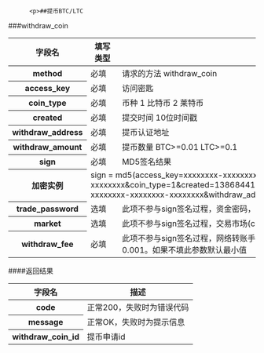 
          <p>##提币BTC/LTC
###withdraw_coin</p>
<table>
    <thead>
    <tr>
        <th>字段名</th>
        <th>填写类型</th>
        <th>描述</th>
    </tr>
    </thead>
    <tbody>
    <tr>
        <th>method</th>
        <td>必填</td>
        <td>请求的方法 withdraw_coin</td>
    </tr>
    <tr>
        <th>access_key</th>
        <td>必填</td>
        <td>访问密匙</td>
    </tr>
    <tr>
        <th>coin_type</th>
        <td>必填</td>
        <td>币种 1 比特币 2 莱特币</td>
    </tr>
    <tr>
        <th>created</th>
        <td>必填</td>
        <td>提交时间 10位时间戳</td>
    </tr>
    <tr>
        <th>withdraw_address</th>
        <td>必填</td>
        <td>提币认证地址</td>
    </tr>
    <tr>
        <th>withdraw_amount</th>
        <td>必填</td>
        <td>提币数量 BTC&gt;=0.01 LTC&gt;=0.1</td>
    </tr>
    <tr>
        <th>sign</th>
        <td>必填</td>
        <td>MD5签名结果</td>
    </tr>
    <tr>
        <th>加密实例</th>
        <td colspan="2">sign = md5(access_key=xxxxxxxx-xxxxxxxx-xxxxxxxx-xxxxxxxx&amp;coin_type=1&amp;created=1386844119&amp;method=withdraw_coin&amp;secret_key=xxxxxxxx-xxxxxxxx-xxxxxxxx-xxxxxxxx&amp;withdraw_address=xxxxxx&amp;withdraw_amount=0.1)
        </td>
    </tr>
    <tr>
        <th>trade_password</th>
        <td>选填</td>
        <td>此项不参与sign签名过程，资金密码，因涉及安全验证，提币必须输入此参数才能成功</td>
    </tr>
    <tr>
        <th>market</th>
        <td>选填</td>
        <td>此项不参与sign签名过程，交易市场(cny:人民币交易市场，暂不支持美元市场)</td>
    </tr>
    <tr>
        <th>withdraw_fee</th>
        <td>必填</td>
        <td>此项不参与sign签名过程，网络转账手续费，支持范围：BTC[0.0001,0.01],LTC目前仅支持0.001。如果不填此参数默认最小值</td>
    </tr>
    </tbody>
</table>
####返回结果
<table>
    <thead>
    <tr>
        <th>字段名</th>
        <th>描述</th>
    </tr>
    </thead>
    <tbody>
    <tr>
        <th>code</th>
        <td>正常200，失败时为错误代码</td>
    </tr>
    <tr>
        <th>message</th>
        <td>正常OK，失败时为提示信息</td>
    </tr>
    <tr>
        <th>withdraw_coin_id</th>
        <td>提币申请id</td>
    </tr>
    </tbody>
</table>

        